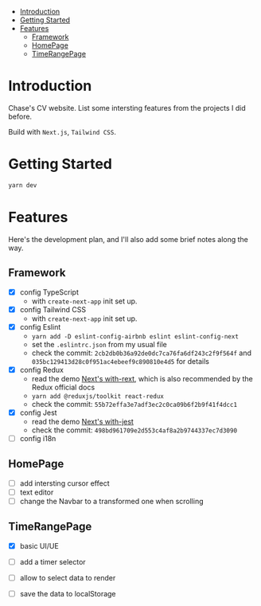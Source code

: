 - [Introduction](#introduction)
- [Getting Started](#getting-started)
- [Features](#features)
  - [Framework](#framework)
  - [HomePage](#homepage)
  - [TimeRangePage](#timerangepage)

# Introduction
Chase's CV website. List some intersting features from the projects I did before.

Build with `Next.js`, `Tailwind CSS`.

# Getting Started
```bash
yarn dev
```

# Features
Here's the development plan, and I'll also add some brief notes along the way.

## Framework
- [X] config TypeScript
  - with `create-next-app` init set up.
- [X] config Tailwind CSS
  - with `create-next-app` init set up.
- [X] config Eslint
  - `yarn add -D eslint-config-airbnb eslint eslint-config-next`
  - set the `.eslintrc.json` from my usual file
  - check the commit: `2cb2db0b36a92de0dc7ca76fa6df243c2f9f564f` and `035bc129413d28c0f951ac4ebeef9c890810e4d5` for details
- [X] config Redux
  - read the demo [Next's with-rext](https://github.com/vercel/next.js/tree/canary/examples/with-redux), which is also recommended by the Redux official docs
  - `yarn add @reduxjs/toolkit react-redux`
  - check the commit: `55b72effa3e7adf3ec2c0ca09b6f2b9f41f4dcc1`
- [X] config Jest
  - read the demo [Next's with-jest](https://github.com/vercel/next.js/tree/canary/examples/with-jest)
  - check the commit: `498bd961709e2d553c4af8a2b9744337ec7d3090`
- [ ] config i18n

## HomePage
- [ ] add intersting cursor effect
- [ ] text editor
- [ ] change the Navbar to a transformed one when scrolling

## TimeRangePage
- [X] basic UI/UE
- [ ] add a timer selector
- [ ] allow to select data to render
- [ ] save the data to localStorage

